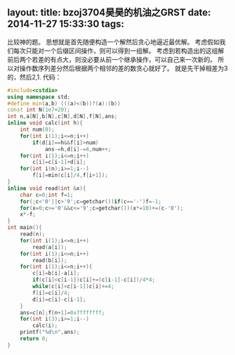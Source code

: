 layout: 
title: bzoj3704昊昊的机油之GRST
date: 2014-11-27 15:33:30
tags:
---
比较神的题。
思想就是首先随便构造一个解然后贪心地逼近最优解。
考虑假如我们每次只能对一个后缀区间操作，则可以得到一组解。
考虑到若构造出的这组解前后两个若差的有点大，则没必要从前一个继承操作，可以自己来一次新的。
所以对操作数序列差分然后根据两个相邻的差的数贪心就好了。
就是先干掉相差为3的，然后2,1.
代码：
```c++ bzoj3704
#include<cstdio>
using namespace std;
#define min(a,b) (((a)<(b))?(a):(b))
const int N(1e7+20);
int n,a[N],b[N],c[N],d[N],f[N],ans;
inline void calc(int h){
    int num(0);
    for(int i(1);i<=n;i++)
        if(d[i]==h&&f[i]>num)
            ans-=h,d[i]-=4,num++;
    for(int i(1);i<=n;i++)
        c[i]=c[i-1]+d[i];
    for(int i(n);i>=1;i--)
        f[i]=min(c[i]/4,f[i+1]);
}
inline void read(int &x){
	char c=0;int f=1;
	for(;c<'0'||c>'9';c=getchar())if(c=='-')f=-1;
	for(x=0;c>='0'&&c<='9';c=getchar())(x*=10)+=(c-'0');
	x*-f;
}
int main(){
    read(n);
    for(int i(1);i<=n;i++)
        read(a[i]);
    for(int i(1);i<=n;i++)
        read(b[i]);
    for(int i(1);i<=n;i++){
        c[i]=b[i]-a[i];
        if(c[i]<c[i-1])c[i]+=(c[i-1]-c[i])/4*4;
        while(c[i]<c[i-1])c[i]+=4;
        f[i]=c[i]/4;
        d[i]=c[i]-c[i-1];
    }
    ans=c[n];f[n+1]=0x7fffffff;
    for(int i(3);i>=1;i--)
        calc(i);
    printf("%d\n",ans);
    return 0;
}
```